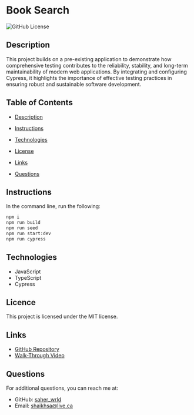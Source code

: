 # Book Search
![GitHub License](https://img.shields.io/badge/License-MIT-blue.svg)


## Description

This project builds on a pre-existing application to demonstrate how comprehensive testing contributes to the reliability, stability, and long-term maintainability of modern web applications. By integrating and configuring Cypress, it highlights the importance of effective testing practices in ensuring robust and sustainable software development.


## Table of Contents

* [Description](#description)

* [Instructions](#instructions)

* [Technologies](#technologies)

* [License](#license)

* [Links](#links)

* [Questions](#questions)


## Instructions

In the command line, run the following: 
 ```bash
npm i
npm run build
npm run seed
npm run start:dev 
npm run cypress

```


## Technologies
* JavaScript
* TypeScript
* Cypress


## Licence 

This project is licensed under the MIT license.


## Links

* [GitHub Repository](https://github.com/saher-wrld/Tech-Quiz-Testing)
* [Walk-Through Video](https://drive.google.com/file/d/1p4t9CV7WMibi_iSooJ7XoxI6nZ3C4nKR/view?usp=drive_link)


## Questions

For additional questions, you can reach me at:
- GitHub: [saher_wrld](https://github.com/saher-wrld)
- Email: [shaikhsa@live.ca](mailto:shaikhsa@live.ca)

